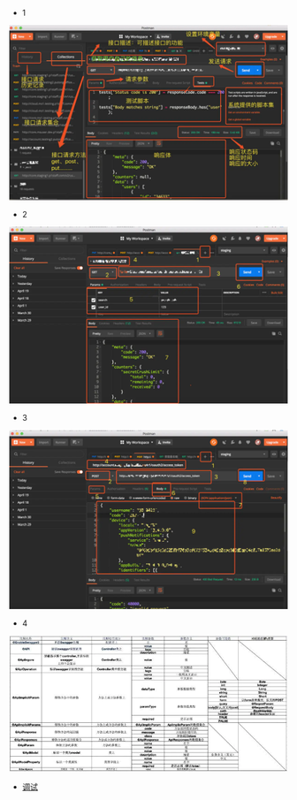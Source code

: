 + 1

![](./images/postman01.webp)

+ 2

![](./images/postmanGet.webp)

+ 3

![](./images/postmanPost.webp)

+ 4

![](./images/swagger.webp)

+ [调试](https://www.jianshu.com/p/311b126eb2d1)